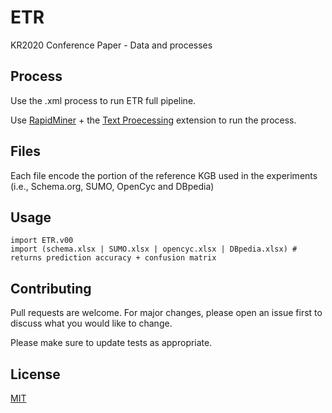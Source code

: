 # ETR
KR2020 Conference Paper - Data and processes 

## Process

Use the .xml process to run ETR full pipeline. 

Use [RapidMiner](https://rapidminer.com/) + the [Text Proecessing](https://marketplace.rapidminer.com/UpdateServer/faces/product_details.xhtml?productId=rmx_text) extension to run the process.

## Files

Each file encode the portion of the reference KGB used in the experiments (i.e., Schema.org, SUMO, OpenCyc and DBpedia)


## Usage

```
import ETR.v00
import (schema.xlsx | SUMO.xlsx | opencyc.xlsx | DBpedia.xlsx) # returns prediction accuracy + confusion matrix 
```

## Contributing
Pull requests are welcome. For major changes, please open an issue first to discuss what you would like to change.

Please make sure to update tests as appropriate.

## License
[MIT](https://choosealicense.com/licenses/mit/)
